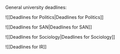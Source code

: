 General university deadlines:

![[Deadlines for Politics|Deadlines for Politics]]

![[Deadlines for SAN|Deadlines for SAN]]

![[Deadlines for Sociology|Deadlines for Sociology]]

![[Deadlines for IR]]

